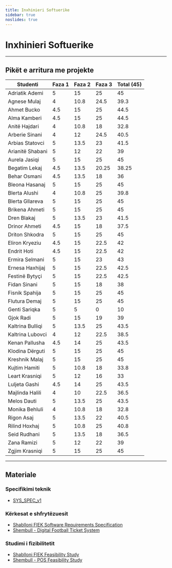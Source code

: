 ```yaml
---
title: Inxhinieri Softuerike
sidebar: true
noslides: true
---
```


# Inxhinieri Softuerike

---

## Pikët e arritura me projekte

| Studenti         | Faza 1 | Faza 2 | Faza 3 | Total (45) |
| ---------------- | ------ | ------ | ------ | ---------- |
| Adriatik Ademi   | 5      | 15     | 25     | 45         |
| Agnese Mulaj     | 4      | 10.8   | 24.5   | 39.3       |
| Ahmet Bucko      | 4.5    | 15     | 25     | 44.5       |
| Alma Kamberi     | 4.5    | 15     | 25     | 44.5       |
| Anitë Hajdari    | 4      | 10.8   | 18     | 32.8       |
| Arberie Sinani   | 4      | 12     | 24.5   | 40.5       |
| Arbias Statovci  | 5      | 13.5   | 23     | 41.5       |
| Arianitë Shabani | 5      | 12     | 22     | 39         |
| Aurela Jasiqi    | 5      | 15     | 25     | 45         |
| Begatim Lekaj    | 4.5    | 13.5   | 20.25  | 38.25      |
| Behar Osmani     | 4.5    | 13.5   | 18     | 36         |
| Bleona Hasanaj   | 5      | 15     | 25     | 45         |
| Blerta Alushi    | 4      | 10.8   | 25     | 39.8       |
| Blerta Gllareva  | 5      | 15     | 25     | 45         |
| Brikena Ahmeti   | 5      | 15     | 25     | 45         |
| Dren Blakaj      | 5      | 13.5   | 23     | 41.5       |
| Drinor Ahmeti    | 4.5    | 15     | 18     | 37.5       |
| Driton Shkodra   | 5      | 15     | 25     | 45         |
| Eliron Kryeziu   | 4.5    | 15     | 22.5   | 42         |
| Endrit Hoti      | 4.5    | 15     | 22.5   | 42         |
| Ermira Selmani   | 5      | 15     | 23     | 43         |
| Ernesa Haxhijaj  | 5      | 15     | 22.5   | 42.5       |
| Festinë Bytyҫi   | 5      | 15     | 22.5   | 42.5       |
| Fidan Sinani     | 5      | 15     | 18     | 38         |
| Fisnik Spahija   | 5      | 15     | 25     | 45         |
| Flutura Demaj    | 5      | 15     | 25     | 45         |
| Genti Sariqka    | 5      | 5      | 0      | 10         |
| Gjok Radi        | 5      | 15     | 19     | 39         |
| Kaltrina Bulliqi | 5      | 13.5   | 25     | 43.5       |
| Kaltrina Lubovci | 4      | 12     | 22.5   | 38.5       |
| Kenan Pallusha   | 4.5    | 14     | 25     | 43.5       |
| Klodina Dërguti  | 5      | 15     | 25     | 45         |
| Kreshnik Malaj   | 5      | 15     | 25     | 45         |
| Kujtim Hamiti    | 5      | 10.8   | 18     | 33.8       |
| Leart Krasniqi   | 5      | 12     | 16     | 33         |
| Luljeta Gashi    | 4.5    | 14     | 25     | 43.5       |
| Majlinda Halili  | 4      | 10     | 22.5   | 36.5       |
| Melos Dauti      | 5      | 13.5   | 25     | 43.5       |
| Monika Behluli   | 4      | 10.8   | 18     | 32.8       |
| Rigon Asaj       | 5      | 13.5   | 22     | 40.5       |
| Rilind Hoxhaj    | 5      | 10.8   | 25     | 40.8       |
| Seid Rudhani     | 5      | 13.5   | 18     | 36.5       |
| Zana Ramizi      | 5      | 12     | 22     | 39         |
| Zgjim Krasniqi   | 5      | 15     | 25     | 45         |

---

## Materiale

### Specifikimi teknik

- [SYS_SPEC_v1](/lendet/inxhinieri-softuerike/materiale/SYS_SPEC_v1.doc)

### Kërkesat e shfrytëzuesit

- [Shablloni FIEK Software Requirements Specification](/lendet/inxhinieri-softuerike/materiale/FIEK_Software_Requirement_Specification.doc)
- [Shembull - Digital Football Ticket System](/lendet/inxhinieri-softuerike/materiale/IS_D2_GR_A3.docx)

### Studimi i fizibilitetit

- [Shablloni FIEK Feasibility Study](/lendet/inxhinieri-softuerike/materiale/FIEK_Feasibility_Study.doc)
- [Shembull - POS Feasibility Study](/lendet/inxhinieri-softuerike/materiale/POS_Feasibility_Study.doc)
